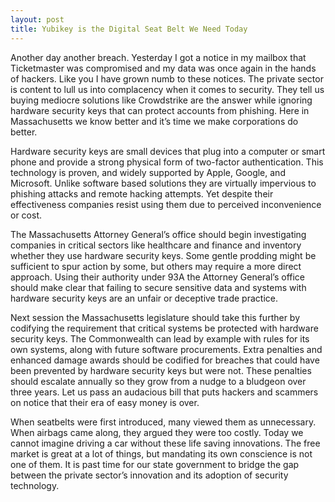 ```yaml
---
layout: post
title: Yubikey is the Digital Seat Belt We Need Today
---
```

Another day another breach. Yesterday I got a notice in my mailbox that Ticketmaster was compromised and my data was once again in the hands of hackers. Like you I have grown numb to these notices. The private sector is content to lull us into complacency when it comes to security. They tell us buying mediocre solutions like Crowdstrike are the answer while ignoring hardware security keys that can protect accounts from phishing. Here in Massachusetts we know better and it’s time we make corporations do better.

Hardware security keys are small devices that plug into a computer or smart phone and provide a strong physical form of two-factor authentication. This technology is proven, and widely supported by Apple, Google, and Microsoft. Unlike software based solutions they are virtually impervious to phishing attacks and remote hacking attempts. Yet despite their effectiveness companies resist using them due to perceived inconvenience or cost. 

The Massachusetts Attorney General’s office should begin investigating companies in critical sectors like healthcare and finance and inventory whether they use hardware security keys. Some gentle prodding might be sufficient to spur action by some, but others may require a more direct approach. Using their authority under 93A the Attorney General’s office should make clear that failing to secure sensitive data and systems with hardware security keys are an unfair or deceptive trade practice.

Next session the Massachusetts legislature should take this further by codifying the requirement that critical systems be protected with hardware security keys. The Commonwealth can lead by example with rules for its own systems, along with future software procurements. Extra penalties and enhanced damage awards should be codified for breaches that could have been prevented by hardware security keys but were not. These penalties should escalate annually so they grow from a nudge to a bludgeon over three years. Let us pass an audacious bill that puts hackers and scammers on notice that their era of easy money is over.

When seatbelts were first introduced, many viewed them as unnecessary. When airbags came along, they argued they were too costly. Today we cannot imagine driving a car without these life saving innovations. The free market is great at a lot of things, but mandating its own conscience is not one of them. It is past time for our state government to bridge the gap between the private sector’s innovation and its adoption of security technology.